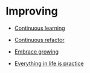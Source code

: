 # Improving


 - [Continuous learning](../Continuous%20learning/index.md)
    
 - [Continuous refactor](../Continuous%20refactor/index.md)
    
 - [Embrace growing](../Embrace%20growing/index.md)
    
 - [Everything in life is practice](../Everything%20in%20life%20is%20practice/index.md)
    
